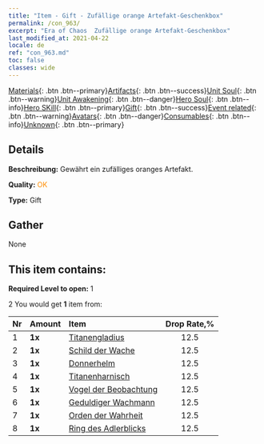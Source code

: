 ```yaml
---
title: "Item - Gift - Zufällige orange Artefakt-Geschenkbox"
permalink: /con_963/
excerpt: "Era of Chaos  Zufällige orange Artefakt-Geschenkbox"
last_modified_at: 2021-04-22
locale: de
ref: "con_963.md"
toc: false
classes: wide
---
```

 [Materials](/ItemsDE/){: .btn .btn--primary}[Artifacts](/ItemsDE/Artifacts/){: .btn .btn--success}[Unit Soul](/ItemsDE/UnitSoul/){: .btn .btn--warning}[Unit Awakening](/ItemsDE/UnitAwakening/){: .btn .btn--danger}[Hero Soul](/ItemsDE/HeroSoul/){: .btn .btn--info}[Hero SKill](/ItemsDE/HeroSkill/){: .btn .btn--primary}[Gift](/ItemsDE/Gift/){: .btn .btn--success}[Event related](/ItemsDE/Events/){: .btn .btn--warning}[Avatars](/ItemsDE/Avatars/){: .btn .btn--danger}[Consumables](/ItemsDE/Consumables/){: .btn .btn--info}[Unknown](/ItemsDE/Unknown/){: .btn .btn--primary}

## Details
 **Beschreibung:** Gewährt ein zufälliges oranges Artefakt.

 **Quality:** <span style="color: #FF8C00">OK</span>

 **Type:** Gift

## Gather

  None

## This item contains:

 **Required Level to open:** 1

 2 You would get **1** item  from:

  | Nr | Amount |     Item    | Drop Rate,% |
  |:---|:-------|:------------|:---------:|
  | 1 |  **1x** | [Titanengladius](/de/Items/art_156/) | 12.5 | 
  | 2 |  **1x** | [Schild der Wache](/de/Items/art_157/) | 12.5 | 
  | 3 |  **1x** | [Donnerhelm](/de/Items/art_158/) | 12.5 | 
  | 4 |  **1x** | [Titanenharnisch](/de/Items/art_159/) | 12.5 | 
  | 5 |  **1x** | [Vogel der Beobachtung](/de/Items/art_132/) | 12.5 | 
  | 6 |  **1x** | [Geduldiger Wachmann](/de/Items/art_133/) | 12.5 | 
  | 7 |  **1x** | [Orden der Wahrheit](/de/Items/art_134/) | 12.5 | 
  | 8 |  **1x** | [Ring des Adlerblicks](/de/Items/art_135/) | 12.5 | 
